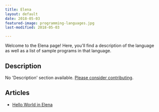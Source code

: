 ```yaml
---
title: Elena
layout: default
date: 2018-05-03
featured-image: programming-languages.jpg
last-modified: 2018-05-03

---
```


Welcome to the Elena page! Here, you'll find a description of the language as well as a list of sample programs in that language.

## Description

No 'Description' section available. [Please consider contributing](https://github.com/TheRenegadeCoder/sample-programs-website).

## Articles

- [Hello World in Elena](https://sampleprograms.io/projects/hello-world/elena)
